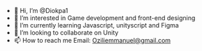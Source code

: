- 👋 Hi, I’m @Diokpa1
- 👀 I’m interested in Game development and front-end designing
- 🌱 I’m currently learning Javascript, unityscript and Figma
- 💞️ I’m looking to collaborate on Unity
- 📫 How to reach me Email: Oziliemmanuel@gmail.com

<!---
Diokpa1/Diokpa1 is a ✨ special ✨ repository because its `README.md` (this file) appears on your GitHub profile.
You can click the Preview link to take a look at your changes.
--->
